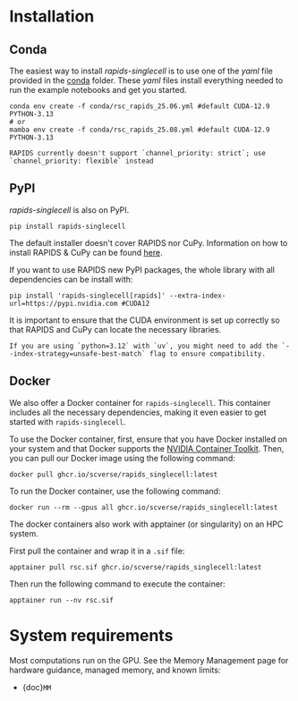 # Installation
## Conda
The easiest way to install *rapids-singlecell* is to use one of the *yaml* file provided in the [conda](https://github.com/scverse/rapids_singlecell/tree/main/conda) folder. These *yaml* files install everything needed to run the example notebooks and get you started.
```
conda env create -f conda/rsc_rapids_25.06.yml #default CUDA-12.9 PYTHON-3.13
# or
mamba env create -f conda/rsc_rapids_25.08.yml #default CUDA-12.9 PYTHON-3.13
```
```{note}
RAPIDS currently doesn't support `channel_priority: strict`; use `channel_priority: flexible` instead
```

## PyPI
*rapids-singlecell* is also on PyPI.
```
pip install rapids-singlecell
```
The default installer doesn't cover RAPIDS nor CuPy. Information on how to install RAPIDS & CuPy can be found [here](https://rapids.ai/start.html).

If you want to use RAPIDS new PyPI packages, the whole library with all dependencies can be install with:
```
pip install 'rapids-singlecell[rapids]' --extra-index-url=https://pypi.nvidia.com #CUDA12

```
It is important to ensure that the CUDA environment is set up correctly so that RAPIDS and CuPy can locate the necessary libraries.

```{note}
If you are using `python=3.12` with `uv`, you might need to add the `--index-strategy=unsafe-best-match` flag to ensure compatibility.
```

## Docker

We also offer a Docker container for `rapids-singlecell`. This container includes all the necessary dependencies, making it even easier to get started with `rapids-singlecell`.

To use the Docker container, first, ensure that you have Docker installed on your system and that Docker supports the [NVIDIA Container Toolkit](https://docs.nvidia.com/datacenter/cloud-native/container-toolkit/latest/index.html). Then, you can pull our Docker image using the following command:

```
docker pull ghcr.io/scverse/rapids_singlecell:latest
```

To run the Docker container, use the following command:

```
docker run --rm --gpus all ghcr.io/scverse/rapids_singlecell:latest
```

The docker containers also work with apptainer (or singularity) on an HPC system.

First pull the container and wrap it in a `.sif` file:
```
apptainer pull rsc.sif ghcr.io/scverse/rapids_singlecell:latest
```
Then run the following command to execute the container:
```
apptainer run --nv rsc.sif
```


# System requirements

Most computations run on the GPU. See the Memory Management page for hardware guidance, managed memory, and known limits:

- {doc}`MM`

